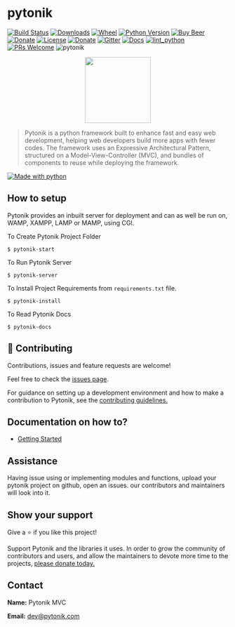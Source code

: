 # pytonik

[![Build Status](https://img.shields.io/pypi/v/pytonik)](https://pypi.python.org/pypi/pytonik)
[![Downloads](https://pepy.tech/badge/pytonik)](https://pypi.python.org/pypi/pytonik)
[![Wheel](https://img.shields.io/pypi/wheel/pytonik.svg)](https://pypi.python.org/pypi/pytonik)
[![Python Version](https://img.shields.io/pypi/pyversions/pytonik)](https://pypi.python.org/pypi/pytonik)
[![Buy Beer](https://img.shields.io/beerpay/pytonik/pytonik?style=flat-square)](https://beerpay.io/pytonik/pytonik)
[![Donate](http://img.shields.io/liberapay/receives/pytonik.svg?logo=liberapay)](https://liberapay.com/pytonik/donate)
[![License](https://img.shields.io/pypi/l/pytonik)](https://pypi.python.org/pypi/pytonik)
[![Donate](https://img.shields.io/badge/donate-KoFi-blue.svg)](https://ko-fi.com/pytonik)
[![Gitter](https://badges.gitter.im/pytonik-mvc/community.svg)](https://gitter.im/pytonik-mvc/community?utm_source=badge&utm_medium=badge&utm_campaign=pr-badge)
[![Docs](https://img.shields.io/readthedocs/pytonik)](https://pytonik.readthedocs.io/en/latest)
[![lint_python](https://github.com/pytonik/pytonik/workflows/lint_python/badge.svg)](https://github.com/pytonik/pytonik/actions)
[![PRs Welcome](https://img.shields.io/badge/PRs-welcome-green.svg)](https://github.com/pytonik/pytonik/blob/master/CONTRIBUTING.md)
![pytonik](https://github.com/pytonik/pytonik/workflows/pytonik/badge.svg)

<p align="center">
	<img  height="150" src="http://betacodings.com/public/pytonik_logo_color.png">
</p>

> Pytonik is a python framework built to enhance fast and easy web development, helping web developers build more apps with fewer codes.
> The framework uses an Expressive Architectural Pattern, structured on a Model-View-Controller (MVC), and bundles of components to reuse while deploying the framework.

[![Made with python](http://ForTheBadge.com/images/badges/made-with-python.svg)](https://pypi.python.org/pypi/pytonik)

## How to setup

Pytonik provides an inbuilt server for deployment and can as well be run on, WAMP, XAMPP, LAMP or MAMP, using CGI.

To Create Pytonik Project Folder

```
$ pytonik-start
```

To Run Pytonik Server

```
$ pytonik-server
```

To Install Project Requirements from `requirements.txt` file.

```
$ pytonik-install
```

To Read Pytonik Docs

```
$ pytonik-docs
```

## 🤝 Contributing

Contributions, issues and feature requests are welcome!

Feel free to check the [issues page](https://github.com/pytonik/pytonik/issues).

For guidance on setting up a development environment and how to make a contribution to Pytonik, see the [contributing guidelines.](https://github.com/pytonik/pytonik/blob/master/CONTRIBUTING.md)

## Documentation on how to?

- [Getting Started](https://pytonik.readthedocs.io/en/latest)

## Assistance

Having issue using or implementing modules and functions, upload your pytonik project on github, open an issues. our contributors and maintainers will look into it.

## Show your support

Give a ⭐️ if you like this project!

Support Pytonik and the libraries it uses. In order to grow the community of contributors and users, and allow the maintainers to devote more time to the projects, [please donate today.](https://liberapay.com/pytonik/)

## Contact

**Name:** Pytonik MVC

**Email:** dev@pytonik.com
